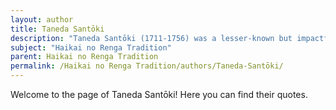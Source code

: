 ```yaml
---
layout: author
title: Taneda Santōki
description: "Taneda Santōki (1711-1756) was a lesser-known but impactful figure in the haikai no renga tradition. His poems often explored the transient beauty of the seasons and the natural world, adding personal reflection to the traditional forms."
subject: "Haikai no Renga Tradition"
parent: Haikai no Renga Tradition
permalink: /Haikai no Renga Tradition/authors/Taneda-Santōki/
---
```


Welcome to the page of Taneda Santōki! Here you can find their quotes.
